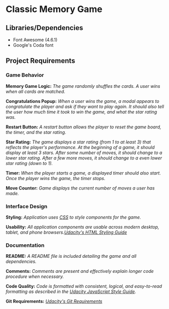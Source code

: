 # Classic Memory Game

## Libraries/Dependencies

- Font Awesome (4.6.1)
- Google's Coda font

## Project Requirements

### Game Behavior

**Memory Game Logic:**
_The game randomly shuffles the cards. A user wins when all cards are matched._

**Congratulations Popup:**
_When a user wins the game, a modal appears to congratulate the player and ask if they want to play again. It should also tell the user how much time it took to win the game, and what the star rating was._

**Restart Button:**
_A restart button allows the player to reset the game board, the timer, and the star rating._

**Star Rating:**
_The game displays a star rating (from 1 to at least 3) that reflects the player's performance. At the beginning of a game, it should display at least 3 stars. After some number of moves, it should change to a lower star rating. After a few more moves, it should change to a even lower star rating (down to 1)._

**Timer:**
_When the player starts a game, a displayed timer should also start. Once the player wins the game, the timer stops._

**Move Counter:**
_Game displays the current number of moves a user has made._

### Interface Design

**Styling:**
_Application uses [CSS](http://udacity.github.io/frontend-nanodegree-styleguide/css.html) to style components for the game._

**Usability:**
_All application components are usable across modern desktop, tablet, and phone browsers.[Udacity's HTML Styling Guide](http://udacity.github.io/frontend-nanodegree-styleguide/index.html)_

### Documentation

**README:**
_A README file is included detailing the game and all dependencies._

**Comments:**
_Comments are present and effectively explain longer code procedure when necessary._

**Code Quality:**
_Code is formatted with consistent, logical, and easy-to-read formatting as described in the [Udacity JavaScript Style Guide](http://udacity.github.io/frontend-nanodegree-styleguide/javascript.html)._

**Git Requirements:**
_[Udacity's Git Requirements](https://udacity.github.io/git-styleguide/)_
